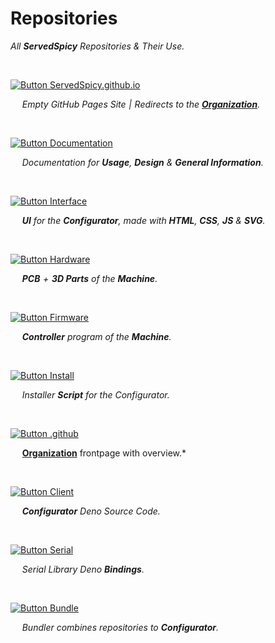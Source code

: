 
# Repositories

*All **ServedSpicy** Repositories & Their Use.*

<br>

[![Button ServedSpicy.github.io]][ServedSpicy.github.io]

    *Empty GitHub Pages Site | Redirects to the **[Organization]**.*

<br>

[![Button Documentation]][Documentation]

    *Documentation for **Usage**, **Design** & **General Information**.*

<br>

[![Button Interface]][Interface]

    ***UI*** *for the **Configurator**, made with **HTML**, **CSS**, **JS** & **SVG**.*

<br>

[![Button Hardware]][Hardware]

    ***PCB*** *+ **3D Parts** of the **Machine**.*

<br>


[![Button Firmware]][Firmware]

    ***Controller*** *program of the **Machine**.*

<br>

[![Button Install]][Install]

    *Installer **Script** for the Configurator.*

<br>

[![Button .github]][.github]

    **[Organization]** frontpage with overview.*

<br>

[![Button Client]][Client]

    ***Configurator*** *Deno Source Code.*

<br>

[![Button Serial]][Serial]

    *Serial Library Deno **Bindings**.*

<br>

[![Button Bundle]][Bundle]

    *Bundler combines repositories to **Configurator**.*

<br>






<!--   🌶  🌶  🌶  🌶  🌶  🌶  🌶  🌶  🌶  🌶  🌶  🌶  🌶  🌶  🌶  🌶  🌶   -->

[ServedSpicy.github.io]: https://github.com/ServedSpicy/ServedSpicy.github.io
[Documentation]: https://github.com/ServedSpicy/Documentation
[Interface]: https://github.com/ServedSpicy/Interface
[Firmware]: https://github.com/ServedSpicy/Firmware
[Hardware]: https://github.com/ServedSpicy/Hardware
[Install]: https://github.com/ServedSpicy/Install
[.github]: https://github.com/ServedSpicy/.github
[Bundle]: https://github.com/ServedSpicy/Bundle
[Serial]: https://github.com/ServedSpicy/Serial
[Client]: https://github.com/ServedSpicy/Client

[Organization]: https://github.com/ServedSpicy


<!--   🌶  🌶  🌶  🌶  🌶  🌶  🌶    Buttons   🌶  🌶  🌶  🌶  🌶  🌶  🌶   -->

[Button ServedSpicy.github.io]: https://img.shields.io/badge/ServedSpicy.github.io-gray?style=for-the-badge&logoColor=white&logo=ICloud
[Button Documentation]: https://img.shields.io/badge/Documentation-31afed?style=for-the-badge&logoColor=white&logo=BookStack
[Button Interface]: https://img.shields.io/badge/Interface-d5ad16?style=for-the-badge&logoColor=white&logo=tmux
[Button Firmware]: https://img.shields.io/badge/Firmware-db226e?style=for-the-badge&logoColor=white&logo=StackShare
[Button Hardware]: https://img.shields.io/badge/Hardware-408320?style=for-the-badge&logoColor=white&logo=CurseForge
[Button Install]: https://img.shields.io/badge/Install-37a779?style=for-the-badge&logoColor=white&logo=DocuSign
[Button .github]: https://img.shields.io/badge/.github-lightgray?style=for-the-badge&logoColor=white&logo=ElasticStack
[Button Client]: https://img.shields.io/badge/Client-ed8031?style=for-the-badge&logoColor=white&logo=Blueprint
[Button Serial]: https://img.shields.io/badge/Serial-d12f2f?style=for-the-badge&logoColor=white&logo=Arduino
[Button Bundle]: https://img.shields.io/badge/Bundle-bd8a4a?style=for-the-badge&logoColor=white&logo=CloudFoundry
